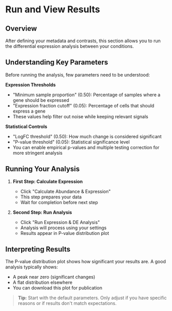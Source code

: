 # Run and View Results

## Overview
After defining your metadata and contrasts, this section allows you to run the differential expression analysis between your conditions. 

## Understanding Key Parameters
Before running the analysis, few parameters need to be understood:

**Expression Thresholds**
   * "Minimum sample proportion" (0.50): Percentage of samples where a gene should be expressed
   * "Expression fraction cutoff" (0.05): Percentage of cells that should express a gene
   * These values help filter out noise while keeping relevant signals

**Statistical Controls**
   * "LogFC threshold" (0.50): How much change is considered significant
   * "P-value threshold" (0.05): Statistical significance level
   * You can enable empirical p-values and multiple testing correction for more stringent analysis

## Running Your Analysis
1. **First Step: Calculate Expression**
   * Click "Calculate Abundance & Expression"
   * This step prepares your data
   * Wait for completion before next step

2. **Second Step: Run Analysis**
   * Click "Run Expression & DE Analysis"
   * Analysis will process using your settings
   * Results appear in P-value distribution plot

## Interpreting Results
The P-value distribution plot shows how significant your results are. A good analysis typically shows:
   * A peak near zero (significant changes)
   * A flat distribution elsewhere
   * You can download this plot for publication

> **Tip:**
> Start with the default parameters. Only adjust if you have specific reasons or if results don't match expectations.